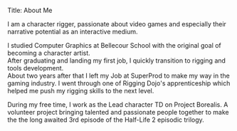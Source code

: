 Title: About Me

I am a character rigger, passionate about video games and especially their narrative potential as an interactive medium.

I studied Computer Graphics at Bellecour School with the original goal of becoming a character artist.  
After graduating and landing my first job, I quickly transition to rigging and tools development.  
About two years after that I left my Job at SuperProd to make my way in the gaming industry. I went through one of Rigging Dojo's apprenticeship which helped me push my rigging skills to the next level.

During my free time, I work as the Lead character TD on Project Borealis. A volunteer project bringing talented and passionate people together to make the the long awaited 3rd episode of the Half-Life 2 episodic trilogy.